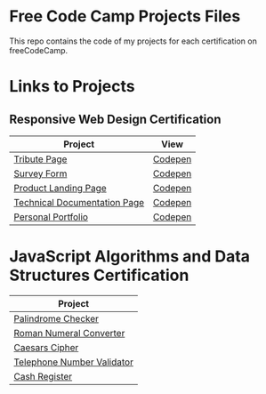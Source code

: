 # Free Code Camp Projects Files

This repo contains the code of my projects for each certification on freeCodeCamp.

# Links to Projects

## Responsive Web Design Certification

| Project                                                                               | View                                                  |
| ------------------------------------------------------------------------------------- | ----------------------------------------------------- |
| [Tribute Page](01-responsive-web-design/tribute-page)                                 | [Codepen](https://codepen.io/wolfthread/full/abmqjjx) |
| [Survey Form](01-responsive-web-design/survey-form)                                   | [Codepen](https://codepen.io/wolfthread/full/KKgQBJR) |
| [Product Landing Page](01-responsive-web-design/product-landing-page)                 | [Codepen](https://codepen.io/wolfthread/full/ExgQOWd) |
| [Technical Documentation Page](01-responsive-web-design/technical-documentation-page) | [Codepen](https://codepen.io/wolfthread/full/WNGMYjj) |
| [Personal Portfolio](01-responsive-web-design/personal-portfolio-webpage)             | [Codepen](https://codepen.io/wolfthread/full/xxEYQdm) |

# JavaScript Algorithms and Data Structures Certification

| Project                                                                                                           |
| ----------------------------------------------------------------------------------------------------------------- |
| [Palindrome Checker](02-javascript-algorithms-and-data-structures-projects/palindrome-checker.js)                 |
| [Roman Numeral Converter](02-javascript-algorithms-and-data-structures-projects/roman-numeral-converter.js)       |
| [Caesars Cipher](02-javascript-algorithms-and-data-structures-projects/caesars-cipher.js)                         |
| [Telephone Number Validator](02-javascript-algorithms-and-data-structures-projects/telephone-number-validator.js) |
| [Cash Register](02-javascript-algorithms-and-data-structures-projects/cash-register.js)                           |
